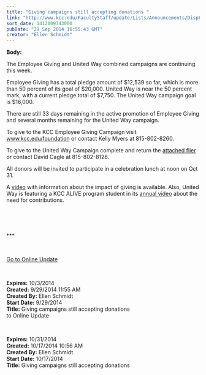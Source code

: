 ```yaml
---
title: "Giving campaigns still accepting donations "
link: "http://www.kcc.edu/FacultyStaff/update/Lists/Announcements/DispForm.aspx?ID=1647"
sort_date: 1412009743000
pubDate: "29 Sep 2014 16:55:43 GMT"
creator: "Ellen Schmidt"
---
```


<div><b>Body:</b> <div class="ExternalClass09F1364EC5BA4487A3DD4654B5AE9AE2"><p>​The Employee Giving and United Way combined campaigns are continuing this week. </p>
<p>Employee Giving has a total pledge amount of $12,539 so far, which is more than 50 percent of its goal of $20,000. United Way is near the 50 percent mark, with a current pledge total of $7,750. The United Way campaign goal is $16,000. </p>
<p>There are still 33 days remaining in the active promotion of Employee Giving and several months remaining for the United Way campaign. </p>
<p>To give to the KCC Employee Giving Campaign visit <a href="/foundation">www.kcc.edu/foundation</a> or contact Kelly Myers at 815-802-8260. </p>
<p>To give to the United Way Campaign complete and return the <a href="/FacultyStaff/departments/hr/Documents/2014%20United%20Way%20Pledge%20Form.pdf">attached flier</a> or contact David Cagle at 815-802-8128. </p>
<p>All donors will be invited to participate in a celebration lunch at noon on Oct 31. </p>
<p>A <a href="/Foundation/giving/eg/Pages/default.aspx">video</a> with information about the impact of giving is available. Also, United Way is featuring a KCC ALIVE program student in its <a href="http://youtu.be/GNn3v46pSXQ">annual video</a> about the need for contributions.</p>
<p> </p>
<p> </p>
<p>***</p>
<p> </p>
<p><a href="/update">Go to Online Update</a></p>
<p> </p></div></div>
<div><b>Expires:</b> 10/3/2014</div>
<div><b>Created:</b> 9/29/2014 11:55 AM</div>
<div><b>Created By:</b> Ellen Schmidt</div>
<div><b>Start Date:</b> 9/29/2014</div>
<div><b>Title:</b> Giving campaigns still accepting donations </div>
 to Online Update</a></p>
<p> </p></div></div>
<div><b>Expires:</b> 10/31/2014</div>
<div><b>Created:</b> 10/17/2014 10:56 AM</div>
<div><b>Created By:</b> Ellen Schmidt</div>
<div><b>Start Date:</b> 10/17/2014</div>
<div><b>Title:</b> Giving campaigns still accepting donations</div>
